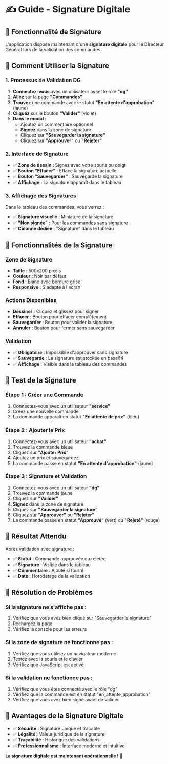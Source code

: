 # ✍️ Guide - Signature Digitale

## 🎯 Fonctionnalité de Signature

L'application dispose maintenant d'une **signature digitale** pour le Directeur Général lors de la validation des commandes.

## 🚀 Comment Utiliser la Signature

### **1. Processus de Validation DG**

1. **Connectez-vous** avec un utilisateur ayant le rôle **"dg"**
2. **Allez** sur la page **"Commandes"**
3. **Trouvez** une commande avec le statut **"En attente d'approbation"** (jaune)
4. **Cliquez** sur le bouton **"Valider"** (violet)
5. **Dans le modal** :
   - Ajoutez un commentaire optionnel
   - **Signez** dans la zone de signature
   - Cliquez sur **"Sauvegarder la signature"**
   - Cliquez sur **"Approuver"** ou **"Rejeter"**

### **2. Interface de Signature**

- ✅ **Zone de dessin** : Signez avec votre souris ou doigt
- ✅ **Bouton "Effacer"** : Efface la signature actuelle
- ✅ **Bouton "Sauvegarder"** : Sauvegarde la signature
- ✅ **Affichage** : La signature apparaît dans le tableau

### **3. Affichage des Signatures**

Dans le tableau des commandes, vous verrez :
- ✅ **Signature visuelle** : Miniature de la signature
- ✅ **"Non signée"** : Pour les commandes sans signature
- ✅ **Colonne dédiée** : "Signature" dans le tableau

## 🎨 Fonctionnalités de la Signature

### **Zone de Signature**
- **Taille** : 500x200 pixels
- **Couleur** : Noir par défaut
- **Fond** : Blanc avec bordure grise
- **Responsive** : S'adapte à l'écran

### **Actions Disponibles**
- **Dessiner** : Cliquez et glissez pour signer
- **Effacer** : Bouton pour effacer complètement
- **Sauvegarder** : Bouton pour valider la signature
- **Annuler** : Bouton pour fermer sans sauvegarder

### **Validation**
- ✅ **Obligatoire** : Impossible d'approuver sans signature
- ✅ **Sauvegarde** : La signature est stockée en base64
- ✅ **Affichage** : Visible dans le tableau des commandes

## 🔧 Test de la Signature

### **Étape 1 : Créer une Commande**
1. Connectez-vous avec un utilisateur **"service"**
2. Créez une nouvelle commande
3. La commande apparaît en statut **"En attente de prix"** (bleu)

### **Étape 2 : Ajouter le Prix**
1. Connectez-vous avec un utilisateur **"achat"**
2. Trouvez la commande bleue
3. Cliquez sur **"Ajouter Prix"**
4. Ajoutez un prix et sauvegardez
5. La commande passe en statut **"En attente d'approbation"** (jaune)

### **Étape 3 : Signature et Validation**
1. Connectez-vous avec un utilisateur **"dg"**
2. Trouvez la commande jaune
3. Cliquez sur **"Valider"**
4. **Signez** dans la zone de signature
5. Cliquez sur **"Sauvegarder la signature"**
6. Cliquez sur **"Approuver"** ou **"Rejeter"**
7. La commande passe en statut **"Approuvé"** (vert) ou **"Rejeté"** (rouge)

## 🎯 Résultat Attendu

Après validation avec signature :
- ✅ **Statut** : Commande approuvée ou rejetée
- ✅ **Signature** : Visible dans le tableau
- ✅ **Commentaire** : Ajouté si fourni
- ✅ **Date** : Horodatage de la validation

## 🚨 Résolution de Problèmes

### **Si la signature ne s'affiche pas :**
1. Vérifiez que vous avez bien cliqué sur "Sauvegarder la signature"
2. Rechargez la page
3. Vérifiez la console pour les erreurs

### **Si la zone de signature ne fonctionne pas :**
1. Vérifiez que vous utilisez un navigateur moderne
2. Testez avec la souris et le clavier
3. Vérifiez que JavaScript est activé

### **Si la validation ne fonctionne pas :**
1. Vérifiez que vous êtes connecté avec le rôle "dg"
2. Vérifiez que la commande est en statut "en_attente_approbation"
3. Vérifiez que vous avez bien signé avant de valider

## 🎉 Avantages de la Signature Digitale

- ✅ **Sécurité** : Signature unique et traçable
- ✅ **Légalité** : Valeur juridique de la signature
- ✅ **Traçabilité** : Historique des validations
- ✅ **Professionnalisme** : Interface moderne et intuitive

**La signature digitale est maintenant opérationnelle !** 🚀
